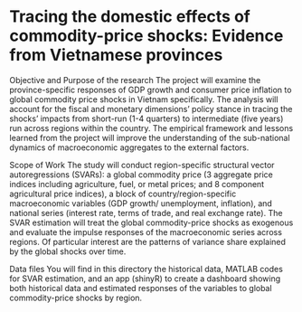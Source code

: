 # Tracing the domestic effects of commodity-price shocks: Evidence from Vietnamese provinces
Objective and Purpose of the research
The project will examine the province-specific responses of GDP growth and consumer price inflation to global commodity price shocks in Vietnam specifically. The analysis will account for the fiscal and monetary dimensions’ policy stance in tracing the shocks’ impacts from short-run (1-4 quarters) to intermediate (five years) run across regions within the country. The empirical framework and lessons learned from the project will improve the understanding of the sub-national dynamics of macroeconomic aggregates to the external factors.

Scope of Work
The study will conduct region-specific structural vector autoregressions (SVARs): a global commodity price (3 aggregate price indices including agriculture, fuel, or metal prices; and 8 component agricultural price indices), a block of country/region-specific macroeconomic variables (GDP growth/ unemployment, inflation), and national series (interest rate, terms of trade, and real exchange rate). The SVAR estimation will treat the global commodity-price shocks as exogenous and evaluate the impulse responses of the macroeconomic series across regions. Of particular interest are the patterns of variance share explained by the global shocks over time.

Data files
You will find in this directory the historical data, MATLAB codes for SVAR estimation, and an app (shinyR) to create a dashboard showing both historical data and estimated responses of the variables to global commodity-price shocks by region.
